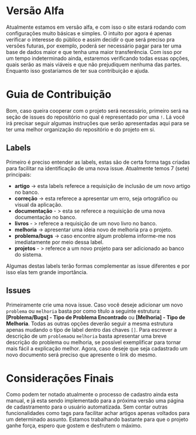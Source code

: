 # Versão Alfa
Atualmente estamos em versão alfa, e com isso o site estará rodando com configurações muito básicas e simples. O intuito por agora é apenas verificar o interesse do público e assim decidir o que será preciso pra versões futuras, por exemplo, poderá ser necessário pagar para ter uma base de dados maior e que tenha uma maior transferência. Com isso por um tempo indeterminado ainda, estaremos verificando todas essas opções, quais serão as mais viáveis e que não prejudiquem nenhuma das partes. Enquanto isso gostariamos de ter sua contribuição e ajuda.

# Guia de Contribuição
Bom, caso queira cooperar com o projeto será necessário, primeiro será na seção de issues do repositório no qual é representado por uma `!`. Lá você irá precisar seguir algumas instruções que serão apresentadas aqui para se ter uma melhor organização do repositório e do projeto em si.

## Labels
Primeiro é preciso entender as labels, estas são de certa forma tags criadas para facilitar na identificação de uma nova issue. Atualmente temos 7 (sete) principais:
- **artigo** -> esta labels referece a requisição de inclusão de um novo artigo no banco.
- **correção** -> esta referece a apresentar um erro, seja ortográfico ou visual da aplicação.
- **documentação** - > esta se referece a requisição de uma nova documentação no banco.
- **livros** - > referece a requisição de um novo livro no banco.
- **melhoria** -> apresentar uma ideia novo de melhoria pra o projeto.
- **problema/bugs** -> caso encontre algum problema informe-me nos imediatamente por meio dessa label.
- **projetos** - > referece a um novo projeto para ser adicionado ao banco do sistema.

Algumas destas labels terão formas complementar as issue diferentes e por isso elas tem grande importância.

## Issues
Primeiramente crie uma nova issue. Caso você deseje adicionar um novo ` problema ` ou `melhoria` basta por como título a seguinte estrutura: **[Problema/Bugs] - Tipo de Problema Encontrado** ou **[Melhoria] - Tipo de Melhoria**. Todas as outras opções deverão seguir a mesma estrutura apenas mudando o tipo de label dentro das chaves `[]`.
Para escrever a descrição de um `problema`ou `melhoria` basta apresentar uma breve descrição do problema ou melhoria, se possível exemplificar para tornar mais fácil a explicação melhor. Agora, caso deseje que seja cadastrado um novo documento será preciso que apresente o link do mesmo.

# Considerações Finais
Como podem ter notado atualmente o processo de cadastro ainda esta manual, e já esta sendo implementado para a próxima versão uma página de cadastramento para o usuário automatizada. Sem contar outras funcionalidades como tags para facilitar achar artigos apenas voltados para um determinado assunto. Estamos trabalhando bastante para que o projeto ganhe força, espero que gostem e desfrutem o máximo.
